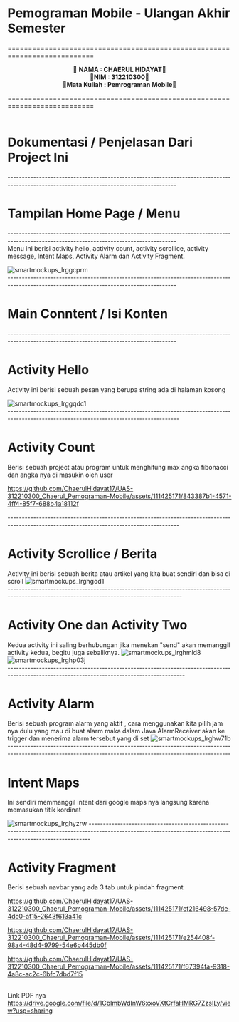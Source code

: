 # Pemograman Mobile - Ulangan Akhir  Semester
===========================================================================<br>
<p align="center">
 &#128640 <b>NAMA          :  CHAERUL HIDAYAT</b>&#128640 <br> 
  &#128640<b>NIM           :  312210300</b>&#128640 <br>
 &#128640<b>Mata Kuliah   :  Pemrograman Mobile</b>&#128640 <br>
</p>
===========================================================================<br><br>

# Dokumentasi / Penjelasan Dari Project Ini 
-----------------------------------------------------------------------------------------------------------------------------------------<br>
# Tampilan Home Page / Menu
-----------------------------------------------------------------------------------------------------------------------------------------<br>
Menu ini berisi activity hello, activity count, activity scrollice, activity message, Intent Maps, Activity Alarm dan Activity Fragment.

![smartmockups_lrggcprm](https://github.com/ChaerulHidayat17/UAS-312210300_Chaerul_Pemograman-Mobile/assets/111425171/2b4cc84e-f993-40d8-b3f1-fbe55b9fe2df)<br>
-----------------------------------------------------------------------------------------------------------------------------------------<br>
# Main Conntent / Isi Konten
-----------------------------------------------------------------------------------------------------------------------------------------<br>
# Activity Hello 
Activity ini berisi sebuah pesan yang berupa string ada di halaman kosong

![smartmockups_lrggqdc1](https://github.com/ChaerulHidayat17/UAS-312210300_Chaerul_Pemograman-Mobile/assets/111425171/feaef4ee-f3db-40f5-81a3-6b9951a7bbe1)<br>
------------------------------------------------------------------------------------------------------------------------------------------<br>
# Activity Count
Berisi sebuah project atau program untuk menghitung max angka fibonacci dan angka nya di masukin oleh user





https://github.com/ChaerulHidayat17/UAS-312210300_Chaerul_Pemograman-Mobile/assets/111425171/843387b1-4571-4ff4-85f7-688b4a18112f


------------------------------------------------------------------------------------------------------------------------------------------<br>
# Activity Scrollice / Berita
Activity ini berisi sebuah berita atau artikel yang kita buat sendiri dan bisa di scroll
![smartmockups_lrghgod1](https://github.com/ChaerulHidayat17/UAS-312210300_Chaerul_Pemograman-Mobile/assets/111425171/78295bda-fd21-402d-b62d-27618fa48ec0)<br>
-------------------------------------------------------------------------------------------------------------------------------------------<br>
# Activity One dan Activity Two
Kedua activity ini saling berhubungan jika menekan "send" akan memanggil activity kedua, begitu juga sebaliknya.
![smartmockups_lrghmld8](https://github.com/ChaerulHidayat17/UAS-312210300_Chaerul_Pemograman-Mobile/assets/111425171/55ddd682-8630-45ae-82df-d8673324cf84) ![smartmockups_lrghp03j](https://github.com/ChaerulHidayat17/UAS-312210300_Chaerul_Pemograman-Mobile/assets/111425171/69fb3985-e75e-42e0-a924-4b0a13e96a38) <br>
--------------------------------------------------------------------------------------------------------------------------------------------<br>
# Activity Alarm 
Berisi sebuah program alarm yang aktif , cara menggunakan kita pilih jam nya dulu yang mau di buat alarm maka dalam Java AlarmReceiver akan ke trigger dan menerima alarm tersebut yang di set 
![smartmockups_lrghw71b](https://github.com/ChaerulHidayat17/UAS-312210300_Chaerul_Pemograman-Mobile/assets/111425171/3f1c56de-f720-4a59-a5c4-a1a68c981241) <br>
------------------------------------------------------------------------------------------------------------------------------------------------------------<br>
#  Intent Maps
Ini sendiri memmanggil intent dari google maps nya langsung karena memasukan titik kordinat


![smartmockups_lrghyzrw](https://github.com/ChaerulHidayat17/UAS-312210300_Chaerul_Pemograman-Mobile/assets/111425171/e685c9c4-58e1-4126-83a5-9e31423cd692)
------------------------------------------------------------------------------------------------------------------------------------------------------------<br>
# Activity Fragment
Berisi sebuah navbar yang ada 3 tab untuk pindah fragment 



https://github.com/ChaerulHidayat17/UAS-312210300_Chaerul_Pemograman-Mobile/assets/111425171/cf216498-57de-4dc0-af15-2643f613a41c




https://github.com/ChaerulHidayat17/UAS-312210300_Chaerul_Pemograman-Mobile/assets/111425171/e254408f-98a4-48d4-9799-54e6b445db0f



https://github.com/ChaerulHidayat17/UAS-312210300_Chaerul_Pemograman-Mobile/assets/111425171/f67394fa-9318-4a8c-ac2c-6bfc7dbd7f15 <br><br>


Link PDF nya 
https://drive.google.com/file/d/1CbImbWdInW6xxoVXtCrfaHMRG7ZzsILy/view?usp=sharing


